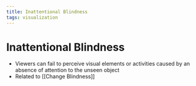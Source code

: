 ```yaml
---
title: Inattentional Blindness
tags: visualization
---
```


# Inattentional Blindness
- Viewers can fail to perceive visual elements or activities caused by an absence of attention to the unseen object
- Related to [[Change Blindness]]
































































